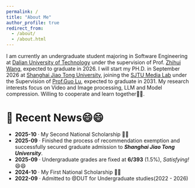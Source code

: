 ```yaml
---
permalink: /
title: "About Me"
author_profile: true
redirect_from: 
  - /about/
  - /about.html
---
```


I am currently an undergraduate student majoring in Software Engineering at [Dalian University of Technology](https://www.dlut.edu.cn/) under the supervision of Prof. [Zhihui Wang](https://faculty.dlut.edu.cn/2010015018/zh_CN/index.htm), expected to graduate in 2026. I will start my PH.D. in September 2026 at [Shanghai Jiao Tong University](https://www.sjtu.edu.cn/), joining the [SJTU Media Lab](https://medialab.sjtu.edu.cn/) under the Supervision of [Prof.Guo Lu](https://guolusjtu.github.io/guoluhomepage/), expected to graduate in 2031. My research interests focus on Video and Image processing, LLM and Model compression. Willing to cooperate and learn together💪💪.

# 📰 Recent News😄😄

- **2025-10** · My Second National Scholarship 🥳🥳  
- **2025-09** · Finished the process of recommendation exemption and successfully secured graduate admission to ***Shanghai Jiao Tong University***.  
- **2025-09** · Undergraduate grades are fixed at **6/393** (1.5%), *Satisfying!* 😄😄  
- **2024-10** · My First National Scholarship 🥳🥳
- **2022-09** · Admitted to @DUT for Undergraduate studies(2022 - 2026)

